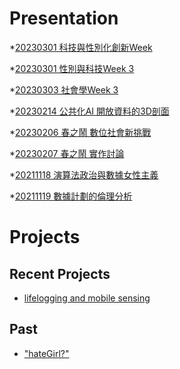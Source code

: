 # Presentation
*[20230301 科技與性別化創新Week ](https://docs.google.com/presentation/d/e/2PACX-1vTP8_42JUuuL0508yP1ZI50Q6R1UztN1pEpgd7ae94qYewJevuU8yCNnls6VASq0E6yo-UgooX1EFL9/pub?start=false&loop=false&delayms=3000)

*[20230301 性別與科技Week 3]()

*[20230303 社會學Week 3]()

*[20230214 公共化AI 開放資料的3D剖面]()

*[20230206 春之鬧 數位社會新挑戰]()

*[20230207 春之鬧 實作討論]()


*[20211118 演算法政治與數據女性主義]()

*[20211119 數據計劃的倫理分析]()


# Projects

## Recent Projects
* [lifelogging and mobile sensing]()

## Past
* ["hateGirl?"]()

